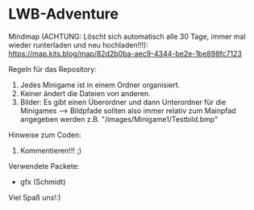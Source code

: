 # LWB-Adventure

Mindmap (ACHTUNG: Löscht sich automatisch alle 30 Tage, immer mal wieder runterladen und neu hochladen!!!):
https://map.kits.blog/map/82d2b0ba-aec9-4344-be2e-1be898fc7123

Regeln für das Repository: 

1. Jedes Minigame ist in einem Ordner organisiert.
2. Keiner ändert die Dateien von anderen.
3. Bilder: Es gibt einen Überordner und dann Unterordner für die Minigames
--> Bildpfade sollten also immer relativ zum Mainpfad angegeben werden z.B. "/images/Minigame1/Testbild.bmp"

Hinweise zum Coden: 

1. Kommentieren!!! ;) 

Verwendete Packete:

- gfx (Schmidt)


Viel Spaß uns!:) 
